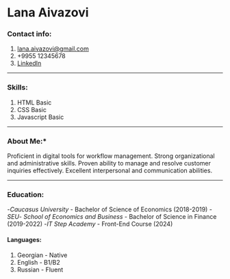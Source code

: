 # Lana Aivazovi
### **Contact info:**
1. lana.aivazovi@gmail.com
2. +9955 12345678
3. [LinkedIn](https://www.linkedin.com/in/l-aivazovi-60b905287/)

---

### **Skills:** 
1. HTML Basic
2. CSS Basic
3. Javascript Basic

---

### **About Me:***

Proficient in digital tools for workflow management. Strong organizational and administrative skills. Proven ability to manage and resolve customer inquiries effectively. 
Excellent interpersonal and communication abilities.

---

### **Education:**
-_Caucasus University_ - Bachelor of Science of Economics (2018-2019)
-_SEU_- _School of Economics and Business_ - Bachelor of Science in Finance (2019-2022)
-_IT Step Academy_ - Front-End Course (2024)

#### **Languages:** 
1. Georgian - Native
2. English - B1/B2
3. Russian - Fluent 
